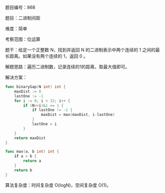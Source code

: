 题目编号：868

题目：二进制间距

难度：简单

考察范围：位运算

题干：给定一个正整数 N，找到并返回 N 的二进制表示中两个连续的 1 之间的最长距离。如果没有两个连续的 1，返回 0 。

解题思路：遍历二进制数，记录连续的1的距离，取最大值即可。

解决方案：

```go
func binaryGap(N int) int {
    maxDist := 0
    lastOne := -1
    for i := 0; i < 32; i++ {
        if (N>>i)&1 == 1 {
            if lastOne != -1 {
                maxDist = max(maxDist, i-lastOne)
            }
            lastOne = i
        }
    }
    return maxDist
}

func max(a, b int) int {
    if a > b {
        return a
    }
    return b
}
```

算法复杂度：时间复杂度 O(logN)，空间复杂度 O(1)。